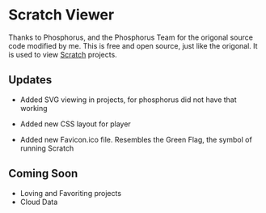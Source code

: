 # Scratch Viewer
Thanks to Phosphorus, and the Phosphorus Team for the origonal source code modified by me. This is free and open source, just like the origonal. It is used to view <a href="scratch.mit.edu">Scratch</a> projects.
## Updates
- Added SVG viewing in projects, for phosphorus did not have that working

- Added new CSS layout for player

- Added new Favicon.ico file. Resembles the Green Flag, the symbol of running Scratch
## Coming Soon
- Loving and Favoriting projects
- Cloud Data
